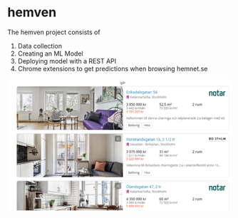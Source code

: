 # hemven
The hemven project consists of
1. Data collection
2. Creating an ML Model
3. Deploying model with a REST API
4. Chrome extensions to get predictions when browsing hemnet.se

![Example image](example.png)